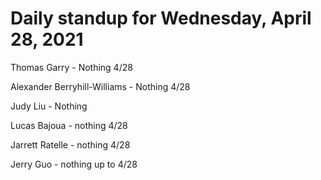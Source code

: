 # Daily standup for Wednesday, April 28, 2021

Thomas Garry - Nothing 4/28

Alexander Berryhill-Williams - Nothing 4/28

Judy Liu - Nothing

Lucas Bajoua - nothing 4/28

Jarrett Ratelle - nothing 4/28

Jerry Guo - nothing up to 4/28